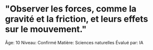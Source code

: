 # "Observer les forces, comme la gravité et la friction, et leurs effets sur le mouvement."

Âge: 10
Niveau: Confirmé
Matière: Sciences naturelles
Évalué par: IA